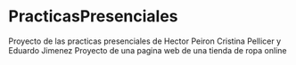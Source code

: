 # PracticasPresenciales
Proyecto de las practicas presenciales de Hector Peiron Cristina Pellicer y Eduardo Jimenez
Proyecto de una pagina web de una tienda de ropa online
